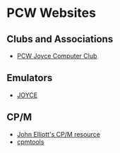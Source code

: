# PCW Websites

## Clubs and Associations

* [PCW Joyce Computer Club](http://www.fvempel.nl/)

## Emulators

* [JOYCE](http://www.seasip.demon.co.uk/Unix/Joyce/)

## CP/M

* [John Elliott's CP/M resource](http://www.seasip.demon.co.uk/Cpm/)
* [cpmtools](http://www.moria.de/~michael/cpmtools/)